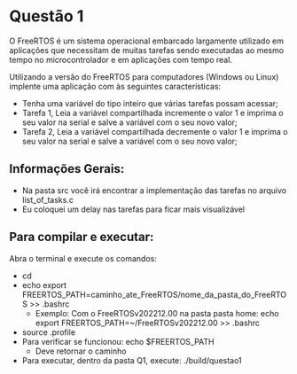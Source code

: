 # Questão 1
O FreeRTOS é um sistema operacional embarcado largamente utilizado em aplicações que necessitam de muitas tarefas sendo executadas ao mesmo tempo no microcontrolador e em aplicações com tempo real.

Utilizando a versão do FreeRTOS para computadores (Windows ou Linux) implente uma aplicação com às seguintes características:
- Tenha uma variável do tipo inteiro que várias tarefas possam acessar;
- Tarefa 1, Leia a variável compartilhada incremente o valor 1 e imprima o seu valor na serial e salve a variável com o seu novo valor;
- Tarefa 2, Leia a variável compartilhada decremente o valor 1 e imprima o seu valor na serial e salve a variável com o seu novo valor;

## Informações Gerais:
- Na pasta src você irá encontrar a implementação das tarefas no arquivo list_of_tasks.c
- Eu coloquei um delay nas tarefas para ficar mais visualizável

## Para compilar e executar:

Abra o terminal e execute os comandos: 
- cd
- echo export FREERTOS_PATH=caminho_ate_FreeRTOS/nome_da_pasta_do_FreeRTOS >> .bashrc
    - Exemplo: Com o FreeRTOSv202212.00 na pasta pasta home: echo export FREERTOS_PATH=~/FreeRTOSv202212.00 >> .bashrc
- source .profile
- Para verificar se funcionou: echo $FREERTOS_PATH
    - Deve retornar o caminho
- Para executar, dentro da pasta Q1, execute: ./build/questao1

